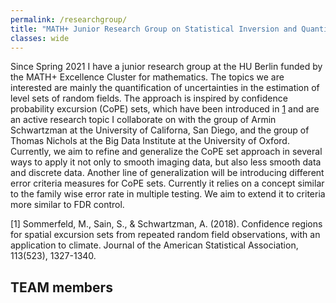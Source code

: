 ```yaml
---
permalink: /researchgroup/
title: "MATH+ Junior Research Group on Statistical Inversion and Quantification of Uncertainties"
classes: wide
---
```


Since Spring 2021 I have a junior research group at the HU Berlin funded by the MATH+ Excellence Cluster
for mathematics. The topics we are interested are mainly the quantification of uncertainties in the estimation
of level sets of random fields. The approach is inspired by confidence probability excursion (CoPE) sets, which
have been introduced in [1](https://www.tandfonline.com/doi/full/10.1080/01621459.2017.1341838) and are an
active research topic I collaborate on with the group of Armin Schwartzman at the University of Californa, San
Diego, and the group of Thomas Nichols at the Big Data Institute at the University of Oxford.
Currently, we aim to refine and generalize the CoPE set approach in several ways to apply it not only to
smooth imaging data, but also less smooth data and discrete data. Another line of generalization will be
introducing different error criteria measures for CoPE sets. Currently it relies on a concept similar to the
family wise error rate in multiple testing. We aim to extend it to criteria more similar to FDR control.


[1] Sommerfeld, M., Sain, S., & Schwartzman, A. (2018). Confidence regions for spatial excursion sets from repeated random field observations, with an application to climate. Journal of the American Statistical Association, 113(523), 1327-1340.

## TEAM members
